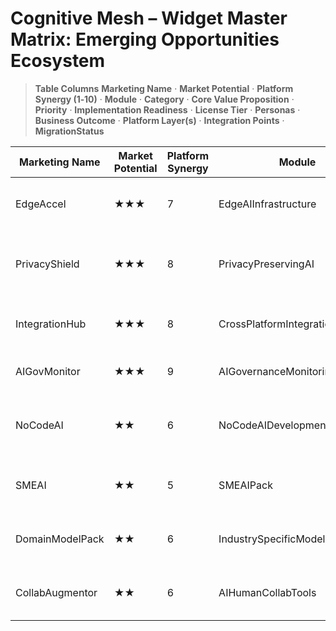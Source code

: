 # Cognitive Mesh – Widget Master Matrix: Emerging Opportunities Ecosystem

> **Table Columns**
> **Marketing Name** · **Market Potential** · **Platform Synergy (1‑10)** · **Module** · **Category** · **Core Value Proposition** · **Priority** · **Implementation Readiness** · **License Tier** · **Personas** · **Business Outcome** · **Platform Layer(s)** · **Integration Points** · **MigrationStatus**

| Marketing Name  | Market Potential | Platform Synergy | Module                         | Category                | Core Value Proposition                                   | Priority | Readiness  | License Tier | Personas                  | Business Outcome                      | Platform Layer(s)          | Integration Points        | MigrationStatus |
| --------------- | ---------------- | ---------------- | ------------------------------ | ----------------------- | -------------------------------------------------------- | -------- | ---------- | ------------ | ------------------------- | ------------------------------------- | -------------------------- | ------------------------- | -------------- |
| EdgeAccel       | ★★★              | 7                | EdgeAIInfrastructure           | Edge Compute            | Real‑time AI inference at the edge with 5G latency       | **P2**   | ⏳ To Scope | Enterprise   | OT Engineer, IoT Arch     | Unlocks new low‑latency use‑cases     | Foundation · Reasoning     | Edge Gateway · ModelCache |                |
| PrivacyShield   | ★★★              | 8                | PrivacyPreservingAI            | Privacy & Federated     | On‑device / federated learning protecting sensitive data | **P1**   | ⏳ To Scope | Enterprise   | CISO, Privacy Officer     | Compliant AI on sensitive datasets    | Foundation                 | FederatedHub · KeyVault   |                |
| IntegrationHub  | ★★★              | 8                | CrossPlatformIntegration       | Integration & API       | Unifies AI capabilities across tech stacks               | **P1**   | ⏳ To Scope | Enterprise   | Platform Eng, SI Partner  | Faster time‑to‑value for integrations | Foundation · UI            | ConnectorSDK · EventBus   |                |
| AIGovMonitor    | ★★★              | 9                | AIGovernanceMonitoringPlatform | Governance & Monitoring | Continuous AI risk scoring & drift alerts                | **P1**   | ⏳ To Scope | Enterprise   | Risk Officer, SRE         | 24/7 AI oversight                     | Metacognitive · Foundation | AuditLog · MetricBus      |                |
| NoCodeAI        | ★★               | 6                | NoCodeAIDevelopment            | Dev Platform            | Drag‑and‑drop AI workflow builder for business users     | **P2**   | ⏳ To Scope | Professional | Citizen Dev, Analyst      | Democratizes AI creation              | BusinessApps · Agency      | PluginSDK                 |                |
| SMEAI           | ★★               | 5                | SMEAIPack                      | SME Solution            | Cost‑effective turnkey AI for small/medium biz           | **P3**   | ⏳ To Scope | Standard     | SME Owner, IT Lead        | Low‑barrier AI adoption               | BusinessApps               | SaaS Portal               |                |
| DomainModelPack | ★★               | 6                | IndustrySpecificModels         | Domain‑Specific         | Pre‑tuned models for regulated industries                | **P2**   | ⏳ To Scope | Enterprise   | Vertical Lead, Compliance | Higher accuracy & trust               | Reasoning                  | ModelZoo · PolicyStore    |                |
| CollabAugmentor | ★★               | 6                | AIHumanCollabTools             | HITL Tools              | Seamless human‑AI collaboration workspace                | **P2**   | ⏳ To Scope | Enterprise   | Knowledge Worker          | Boosts mixed‑initiative productivity  | UI · Agency                | RealtimeCoopAPI           |                | 